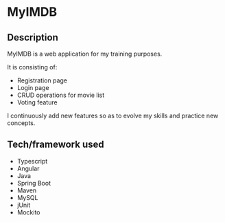 # MyIMDB

## Description

MyIMDB is a web application for my training purposes.

It is consisting of:
- Registration page
- Login page
- CRUD operations for movie list
- Voting feature

I continuously add new features so as to evolve my skills and practice new concepts.

## Tech/framework used

- Typescript
- Angular
- Java
- Spring Boot
- Maven
- MySQL
- jUnit
- Mockito
